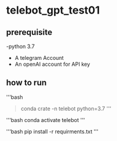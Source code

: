 # telebot_gpt_test01

## prerequisite
-python 3.7
- A telegram Account
- An openAI account for API key


## how to run 


'''bash
>conda crate -n telebot python=3.7
'''

'''bash
conda activate telebot
'''

'''bash
pip install -r requirments.txt
'''